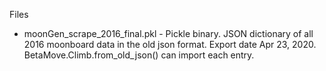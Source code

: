 Files
* moonGen_scrape_2016_final.pkl - Pickle binary. JSON dictionary of all 2016 moonboard data in the old json format. Export date Apr 23, 2020. BetaMove.Climb.from_old_json() can import each entry.
